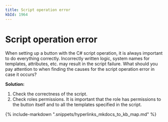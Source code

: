 ```yaml
---
title: Script operation error
kbId: 1964
---
```



# Script operation error

When setting up a button with the C# script operation, it is always important to do everything correctly. Incorrectly written logic, system names for templates, attributes, etc. may result in the script failure. What should you pay attention to when finding the causes for the script operation error in case it occurs?

**Solution:**

1. Check the correctness of the script.
2. Check roles permissions. It is important that the role has permissions to the button itself and to all the templates specified in the script.

{% include-markdown ".snippets/hyperlinks_mkdocs_to_kb_map.md" %}

